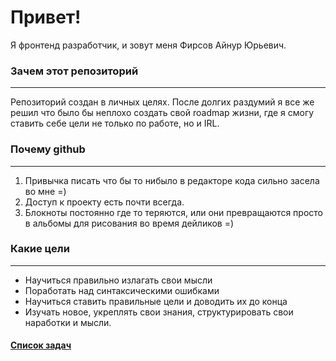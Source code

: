 # Привет!

Я фронтенд разработчик, и зовут меня Фирсов Айнур Юрьевич.

### Зачем этот репозиторий
---
Репозиторий создан в личных целях. После долгих раздумий я все же решил что было бы неплохо создать свой roadmap жизни, где я смогу ставить себе цели не только по работе, но и IRL.

### Почему github
---
1. Привычка писать что бы то нибыло в редакторе кода сильно засела во мне =)
2. Доступ к проекту есть почти всегда.
3. Блокноты постоянно где то теряются, или они превращаются просто в альбомы для рисования во время дейликов =)

### Какие цели
---
- Научиться правильно излагать свои мысли
- Поработать над синтаксическими ошибками
- Научиться ставить правильные цели и доводить их до конца
- Изучать новое, укреплять свои знания, структурировать свои наработки и мысли.

#### [Список задач](./tasks.md)